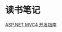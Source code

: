 # 读书笔记

[ASP.NET MVC4 开发指南](https://github.com/ArcherGrey/study/blob/master/ASP.NET/MVC%E5%BC%80%E5%8F%91%E6%8C%87%E5%8D%97.md)
